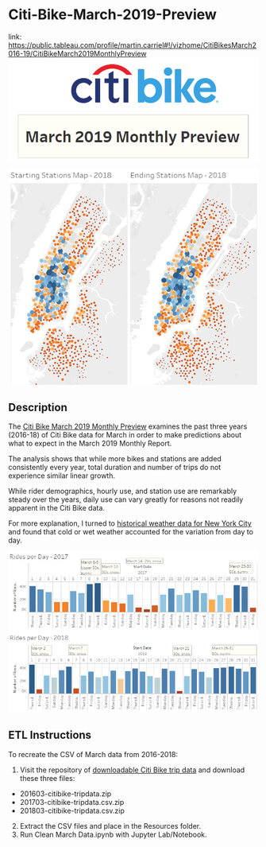 # Citi-Bike-March-2019-Preview
link: https://public.tableau.com/profile/martin.carriel#!/vizhome/CitiBikesMarch2016-19/CitiBikeMarch2019MonthlyPreview
![Citi Bike Logo](Resources/Title.png)

![Citi Bike Start and End Station Maps](Resources/Map.png)

## Description
The [Citi Bike March 2019 Monthly Preview](https://public.tableau.com/profile/martin.carriel#!/vizhome/CitiBikesMarch2016-19/CitiBikeMarch2019MonthlyPreview) examines the past three years (2016-18) of Citi Bike data for March in order to make predictions about what to expect in the March 2019 Monthly Report. 

The analysis shows that while more bikes and stations are added consistently every year, total duration and number of trips do not experience similar linear growth. 

While rider demographics, hourly use, and station use are remarkably steady over the years, daily use can vary greatly for reasons not readily apparent in the Citi Bike data.

For more explanation, I turned to [historical weather data for New York City](https://www.timeanddate.com/weather/usa/new-york/historic?month=3&year=2017) and found that cold or wet weather accounted for the variation from day to day. 

![Citi Bike Rides per Day 2017-18](Resources/Daily.png) 

## ETL Instructions
To recreate the CSV of March data from 2016-2018:
1. Visit the repository of [downloadable Citi Bike trip data](https://s3.amazonaws.com/tripdata/index.html) and download these three files: 
* 201603-citibike-tripdata.zip
* 201703-citibike-tripdata.csv.zip
* 201803-citibike-tripdata.csv.zip
2. Extract the CSV files and place in the Resources folder.
3. Run Clean March Data.ipynb with Jupyter Lab/Notebook.
